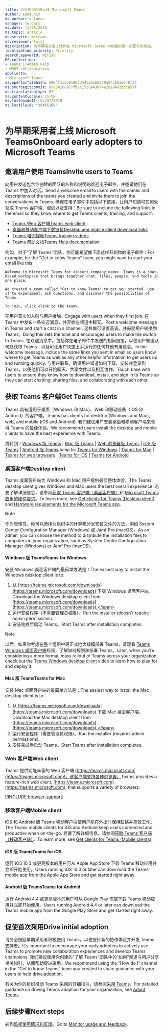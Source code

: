 ```yaml
---
title: 为早期采用者上线 Microsoft Teams
author: LanaChin
ms.author: v-lanac
manager: serdars
ms.date: 11/06/2018
ms.topic: article
ms.service: msteams
ms.reviewer: lolaj
description: 为早期采用者上线你在 Microsoft Teams 中创建的第一组团队和频道。
localization_priority: Priority
search.appverid: MET150
MS.collection:
- Teams_ITAdmin_Help
- M365-collaboration
appliesto:
- Microsoft Teams
ms.openlocfilehash: b9e4f1c5c019b7d4436bab0379a94cb61e548fa5
ms.sourcegitcommit: 85c34280977fb2c15c8a43874a20e9492bdca57f
ms.translationtype: HT
ms.contentlocale: zh-CN
ms.lasthandoff: 03/07/2019
ms.locfileid: "30465169"
---
```

# <a name="onboard-early-adopters-to-microsoft-teams"></a><span data-ttu-id="b3ea8-103">为早期采用者上线 Microsoft Teams</span><span class="sxs-lookup"><span data-stu-id="b3ea8-103">Onboard early adopters to Microsoft Teams</span></span>

## <a name="invite-users-to-teams"></a><span data-ttu-id="b3ea8-104">邀请用户使用 Teams</span><span class="sxs-lookup"><span data-stu-id="b3ea8-104">Invite users to Teams</span></span>

<span data-ttu-id="b3ea8-105">向用户发送包含你创建的团队的名称和说明的欢迎电子邮件，并邀请他们在 Teams 中加入对话。</span><span class="sxs-lookup"><span data-stu-id="b3ea8-105">Send a welcome email to users with the names and descriptions of the teams you created and invite them to join the conversations in Teams.</span></span> <span data-ttu-id="b3ea8-106">确保在电子邮件中包括以下链接，让用户知道可在何处获取 Teams 客户端、培训以及支持：</span><span class="sxs-lookup"><span data-stu-id="b3ea8-106">Be sure to include the following links in the email so they know where to get Teams clients, training, and support:</span></span>
- [<span data-ttu-id="b3ea8-107">Teams Web 客户端</span><span class="sxs-lookup"><span data-stu-id="b3ea8-107">Teams web client</span></span>](https://teams.microsoft.com)
- [<span data-ttu-id="b3ea8-108">桌面和移动客户端下载链接</span><span class="sxs-lookup"><span data-stu-id="b3ea8-108">Desktop and mobile client download links</span></span>](https://teams.microsoft.com/downloads)
- [<span data-ttu-id="b3ea8-109">Teams 培训视频</span><span class="sxs-lookup"><span data-stu-id="b3ea8-109">Teams training videos</span></span>](https://support.office.com/article/microsoft-teams-video-training-4f108e54-240b-4351-8084-b1089f0d21d7)
- [<span data-ttu-id="b3ea8-110">Teams 帮助文档</span><span class="sxs-lookup"><span data-stu-id="b3ea8-110">Teams Help documentation</span></span>](https://support.office.com/teams)

<span data-ttu-id="b3ea8-111">例如，对于“了解 Teams”团队，你可能希望像下面这样开始你的电子邮件：</span><span class="sxs-lookup"><span data-stu-id="b3ea8-111">For example, for the "Get to know Teams" team, you might want to start your email like this:</span></span>

   ```
   Welcome to Microsoft Teams for <insert_company_name>. Teams is a chat-based workspace that brings together chat, files, people, and tools in one place. 

   We created a team called "Get to know Teams" to get you started. Use it to experiment, ask questions, and discover the possibilities of Teams. 

   To join, click <link to the team>.
   ```

<span data-ttu-id="b3ea8-112">在用户首次加入时与用户接触。</span><span class="sxs-lookup"><span data-stu-id="b3ea8-112">Engage with users when they first join.</span></span> <span data-ttu-id="b3ea8-113">在 Teams 中发布一条欢迎消息，并开始在频道中聊天。</span><span class="sxs-lookup"><span data-stu-id="b3ea8-113">Post a welcome message in Teams and start a chat in a channel.</span></span> <span data-ttu-id="b3ea8-114">这样做可设置基调，并鼓励用户转换到 Teams。</span><span class="sxs-lookup"><span data-stu-id="b3ea8-114">Doing this sets the tone and encourages users to make the switch to Teams.</span></span> <span data-ttu-id="b3ea8-115">在欢迎消息中，包括你在电子邮件中发送的相同链接，以便用户知道从何处获取 Teams，以及可让用户快速上手运行的任何其他有用信息。</span><span class="sxs-lookup"><span data-stu-id="b3ea8-115">In the welcome message, include the same links you sent in email so users know where to get Teams as well as any other helpful information to get users up and running quickly.</span></span> <span data-ttu-id="b3ea8-116">与用户联系，确保用户知道如何下载、安装并登录到 Teams，以便他们可以开始聊天、共享文件以及相互协作。</span><span class="sxs-lookup"><span data-stu-id="b3ea8-116">Touch base with users to ensure they know how to download, install, and sign in to Teams so they can start chatting, sharing files, and collaborating with each other.</span></span>  

## <a name="get-teams-clients"></a><span data-ttu-id="b3ea8-117">获取 Teams 客户端</span><span class="sxs-lookup"><span data-stu-id="b3ea8-117">Get Teams clients</span></span>
<span data-ttu-id="b3ea8-118">Teams 具有适用于桌面（Windows 和 Mac）、Web 和移动设备（iOS 和 Android）的客户端。</span><span class="sxs-lookup"><span data-stu-id="b3ea8-118">Teams has clients for desktop (Windows and Mac), web, and mobile (iOS and Android).</span></span> <span data-ttu-id="b3ea8-119">我们建议用户安装桌面和移动客户端来获得 Teams 的最佳体验。</span><span class="sxs-lookup"><span data-stu-id="b3ea8-119">We recommend users install the desktop and mobile clients to have the best experience with Teams.</span></span> 

<span data-ttu-id="b3ea8-120">跳转到：[Windows 版 Teams](#teams-for-windows) | [Mac 版 Teams](#teams-for-mac) | [Web 浏览器版 Teams](#web-client) | [iOS 版 Teams](#teams-for-ios) |  [Android 版 Teams](#teams-for-android)</span><span class="sxs-lookup"><span data-stu-id="b3ea8-120">Jump to: [Teams for Windows](#teams-for-windows) | [Teams for Mac](#teams-for-mac) | [Teams for web browsers](#web-client) | [Teams for iOS](#teams-for-ios) | [Teams for Android](#teams-for-android)</span></span>

### <a name="desktop-client"></a><span data-ttu-id="b3ea8-121">桌面客户端</span><span class="sxs-lookup"><span data-stu-id="b3ea8-121">Desktop client</span></span>

<span data-ttu-id="b3ea8-122">Teams 桌面客户端为 Windows 和 Mac 用户提供最佳整体体验。</span><span class="sxs-lookup"><span data-stu-id="b3ea8-122">The Teams desktop client gives Windows and Mac users the best overall experience.</span></span> <span data-ttu-id="b3ea8-123">若要了解详细信息，请参阅[获取 Teams 客户端（桌面客户端）](https://docs.microsoft.com/MicrosoftTeams/get-clients#desktop-client)和 [Microsoft Teams 应用的硬件要求](https://docs.microsoft.com/MicrosoftTeams/hardware-requirements-for-the-teams-app)。</span><span class="sxs-lookup"><span data-stu-id="b3ea8-123">To learn more, see [Get clients for Teams (Desktop client)](https://docs.microsoft.com/MicrosoftTeams/get-clients#desktop-client) and [Hardware requirements for the Microsoft Teams app](https://docs.microsoft.com/MicrosoftTeams/hardware-requirements-for-the-teams-app).</span></span>

> [!NOTE]
> <span data-ttu-id="b3ea8-124">作为管理员，你可以选择为组织中的计算机分发安装文件的方法，例如 System Center Configuration Manager (Windows) 或 Jamf Pro (macOS)。</span><span class="sxs-lookup"><span data-stu-id="b3ea8-124">As an admin, you can choose the method to distribute the installation files to computers in your organization, such as System Center Configuration Manager (Windows) or Jamf Pro (macOS).</span></span>

#### <a name="teams-for-windows"></a><span data-ttu-id="b3ea8-125">Windows 版 Teams</span><span class="sxs-lookup"><span data-stu-id="b3ea8-125">Teams for Windows</span></span> 
<span data-ttu-id="b3ea8-126">安装 Windows 桌面客户端的最简单方法是：</span><span class="sxs-lookup"><span data-stu-id="b3ea8-126">The easiest way to install the Windows desktop client is to:</span></span>

1. <span data-ttu-id="b3ea8-127">从 [https://teams.microsoft.com/downloads](https://teams.microsoft.com/downloads) 下载 Windows 桌面客户端。</span><span class="sxs-lookup"><span data-stu-id="b3ea8-127">Download the Windows desktop client from [https://teams.microsoft.com/downloads](https://teams.microsoft.com/downloads).</span></span>
2. <span data-ttu-id="b3ea8-128">运行安装程序（不需要管理员权限）。</span><span class="sxs-lookup"><span data-stu-id="b3ea8-128">Run the installer (doesn't require admin permissions).</span></span> 
3. <span data-ttu-id="b3ea8-129">安装完成后启动 Teams。</span><span class="sxs-lookup"><span data-stu-id="b3ea8-129">Start Teams after installation completes.</span></span>

> [!NOTE]
> <span data-ttu-id="b3ea8-130">以后，如果你考虑在整个组织中更正式地大规模部署 Teams，请观看 [Teams Windows 桌面客户端](http://aka.ms/teams-clients)视频，了解如何规划和部署 Teams。</span><span class="sxs-lookup"><span data-stu-id="b3ea8-130">Later, when you're considering a more formal, mass rollout of Teams across your organization, check out the [Teams Windows desktop client](http://aka.ms/teams-clients) video to learn how to plan for and deploy it.</span></span> 

#### <a name="teams-for-mac"></a><span data-ttu-id="b3ea8-131">Mac 版 Teams</span><span class="sxs-lookup"><span data-stu-id="b3ea8-131">Teams for Mac</span></span> 
<span data-ttu-id="b3ea8-132">安装 Mac 桌面客户端的最简单方法是：</span><span class="sxs-lookup"><span data-stu-id="b3ea8-132">The easiest way to install the Mac desktop client is to:</span></span>

1. <span data-ttu-id="b3ea8-133">从 [https://teams.microsoft.com/downloads](https://teams.microsoft.com/downloads) 下载 Mac 桌面客户端。</span><span class="sxs-lookup"><span data-stu-id="b3ea8-133">Download the Mac desktop client from [https://teams.microsoft.com/downloads](https://teams.microsoft.com/downloads).</span></span>
2. <span data-ttu-id="b3ea8-134">运行安装程序（需要管理员权限）。</span><span class="sxs-lookup"><span data-stu-id="b3ea8-134">Run the installer (requires admin permissions).</span></span> 
3. <span data-ttu-id="b3ea8-135">安装完成后启动 Teams。</span><span class="sxs-lookup"><span data-stu-id="b3ea8-135">Start Teams after installation completes.</span></span>

### <a name="web-client"></a><span data-ttu-id="b3ea8-136">Web 客户端</span><span class="sxs-lookup"><span data-stu-id="b3ea8-136">Web client</span></span>
<span data-ttu-id="b3ea8-137">Teams 提供功能丰富的 Web 客户端 [https://teams.microsoft.com](https://teams.microsoft.com)，该客户端支持各种浏览器。</span><span class="sxs-lookup"><span data-stu-id="b3ea8-137">Teams provides a feature-rich web client, [https://teams.microsoft.com](https://teams.microsoft.com), that supports a variety of browsers.</span></span>

[!INCLUDE [browser-support](includes/browser-support.md)]

### <a name="mobile-client"></a><span data-ttu-id="b3ea8-138">移动客户端</span><span class="sxs-lookup"><span data-stu-id="b3ea8-138">Mobile client</span></span>

<span data-ttu-id="b3ea8-139">iOS 和 Android 版 Teams 移动客户端使用户能在外出时保持联络并高效工作。</span><span class="sxs-lookup"><span data-stu-id="b3ea8-139">The Teams mobile clients for iOS and Android keep users connected and productive when on-the-go.</span></span> <span data-ttu-id="b3ea8-140">若要了解详细信息，请参阅[获取 Teams 客户端（移动客户端）](https://docs.microsoft.com/MicrosoftTeams/get-clients#mobile-clients)。</span><span class="sxs-lookup"><span data-stu-id="b3ea8-140">To learn more, see [Get clients for Teams (Mobile clients)](https://docs.microsoft.com/MicrosoftTeams/get-clients#mobile-clients).</span></span>

#### <a name="teams-for-ios"></a><span data-ttu-id="b3ea8-141">iOS 版 Teams</span><span class="sxs-lookup"><span data-stu-id="b3ea8-141">Teams for iOS</span></span> 

<span data-ttu-id="b3ea8-142">运行 iOS 10.0 或更高版本的用户可从 Apple App Store 下载 Teams 移动应用并立即开始使用。</span><span class="sxs-lookup"><span data-stu-id="b3ea8-142">Users running iOS 10.0 or later can download the Teams mobile app from the Apple App Store and get started right away.</span></span>  

#### <a name="teams-for-android"></a><span data-ttu-id="b3ea8-143">Android 版 Teams</span><span class="sxs-lookup"><span data-stu-id="b3ea8-143">Teams for Android</span></span> 
<span data-ttu-id="b3ea8-144">运行 Android 4.4 或更高版本的用户可从 Google Play 商店下载 Teams 移动应用并立即开始使用。</span><span class="sxs-lookup"><span data-stu-id="b3ea8-144">Users running Android 4.4 or later can download the Teams mobile app from the Google Play Store and get started right away.</span></span>  

## <a name="drive-initial-adoption"></a><span data-ttu-id="b3ea8-145">促使首次采用</span><span class="sxs-lookup"><span data-stu-id="b3ea8-145">Drive initial adoption</span></span>

<span data-ttu-id="b3ea8-146">请务必鼓励早期采用者积极使用 Teams，以便宣传新的协作体验并开发 Teams 支持者。</span><span class="sxs-lookup"><span data-stu-id="b3ea8-146">It's important to encourage your early adopters to actively use Teams to promote new collaboration experiences and develop Teams champions.</span></span> <span data-ttu-id="b3ea8-147">我们建议使用你创建的“了解 Teams”团队中的“如何”频道与用户分享相关指引，从而帮助促进采用。</span><span class="sxs-lookup"><span data-stu-id="b3ea8-147">We recommend using the "How do I" channel in the "Get to know Teams" team you created to share guidance with your users to help drive adoption.</span></span> 

<span data-ttu-id="b3ea8-148">有关为你的组织推动 Teams 采用的详细指引，请参阅[采用 Teams](adopt-microsoft-teams-landing-page.md)。</span><span class="sxs-lookup"><span data-stu-id="b3ea8-148">For detailed guidance on driving Teams adoption for your organization, see [Adopt Teams](adopt-microsoft-teams-landing-page.md).</span></span>

## <a name="next-steps"></a><span data-ttu-id="b3ea8-149">后续步骤</span><span class="sxs-lookup"><span data-stu-id="b3ea8-149">Next steps</span></span>
<span data-ttu-id="b3ea8-150">转到[监视使用情况和反馈](get-started-with-teams-monitor-usage-and-feedback.md)。</span><span class="sxs-lookup"><span data-stu-id="b3ea8-150">Go to [Monitor usage and feedback](get-started-with-teams-monitor-usage-and-feedback.md).</span></span>